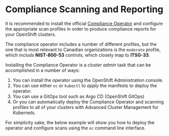 # Compliance Scanning and Reporting

It is recommended to install the official [Compliance Operator](https://docs.openshift.com/container-platform/4.9/security/compliance_operator/compliance-operator-understanding.html) and configure the appropriate scan profiles in order to produce compliance reports for your OpenShift clusters.

The compliance operator includes a number of different profiles, but the one that is most relevant to Canadian organizations is the `moderate` profile, which includs **NIST-800-53** controls, which closely map to **ITSG-33**.

Installing the Compliance Operator is a *cluster admin* task that can be accomplished in a number of ways:
1. You can install the operator using the OpenShift Administration console.
2. You can use either `oc` or `kubectl` to *apply* the manifests to deploy the operator.
3. You can use a GitOps tool such as Argo CD (OpenShift GitOps)
4. Or you can automatically deploy the Compliance Operator and scanning profiles to all of your clusters with Advanced Cluster Management for Kubernets.

For simplicity sake, the below example will show you how to deploy the operator and configure scans using the `oc` command line interface.

